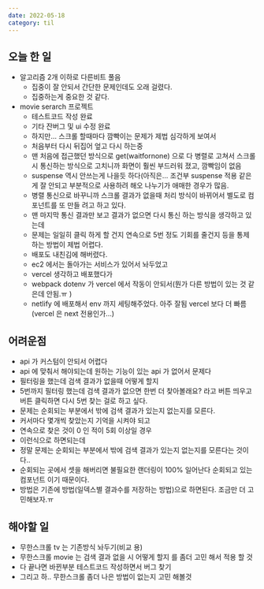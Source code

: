 ```yaml
---
date: 2022-05-18
category: til
---
```


## 오늘 한 일

- 알고리즘 2개 이하로 다른비트 풀음
  - 집중이 잘 안되서 간단한 문제인데도 오래 걸렸다.
  - 집중하는게 중요한 것 같다.
- movie serarch 프로젝트
  - 테스트코드 작성 완료
  - 기타 잔버그 및 ui 수정 완료
  - 하지만... 스크롤 할때마다 깜빡이는 문제가 제법 심각하게 보여서
  - 처음부터 다시 뒤집어 엎고 다시 하는중
  - 맨 처음에 접근했던 방식으로 get(waitfornone) 으로 다 병렬로 고쳐서 스크롤 시 통신하는 방식으로 고치니까 화면이 훨씬 부드러워 졌고, 깜빡임이 없음
  - suspense 역시 안쓰는게 나을듯 하다(아직은... 조건부 suspense 적용 같은게 잘 안되고 부분적으로 사용하려 해오 나누기가 애매한 경우가 많음.
  - 병렬 통신으로 바꾸니까 스크롤 결과가 없을때 처리 방식이 바뀌어서 별도로 컴포넌트를 또 만들 려고 하고 있다.
  - 맨 마지막 통신 결과만 보고 결과가 없으면 다시 통신 하는 방식을 생각하고 있는데
  - 문제는 일일히 클릭 하게 할 건지 연속으로 5번 정도 기회를 줄건지 등을 통제 하는 방법이 제법 어렵다.
  - 배포도 내친김에 해버렸다.
  - ec2 에서는 돌아가는 서비스가 있어서 놔두었고
  - vercel 생각하고 배포했다가
  - webpack dotenv 가 vercel 에서 작동이 안되서(뭔가 다른 방법이 있는 것 같은데 안됨.ㅠ )
  - netlify 에 배포해서 env 까지 세팅해주었다. 아주 잘됨 vercel 보다 더 빠름(vercel 은 next 전용인가...)

## 어려운점

- api 가 커스텀이 안되서 어렵다
- api 에 맞춰서 해야되는데 원하는 기능이 있는 api 가 없어서 문제다
- 필터링을 했는데 검색 결과가 없을때 어떻게 할지
- 5번까지 필터링 했는데 검색 결과가 없으면 한번 더 찾아볼래요? 라고 버튼 띄우고 버튼 클릭하면 다시 5번 찾는 걸로 하고 싶다.
- 문제는 순회되는 부분에서 밖에 검색 결과가 있는지 없는지를 모른다.
- 커서마다 몇개씩 찾았는지 기억을 시켜야 되고
- 연속으로 찾은 것이 0 인 적이 5회 이상일 경우
- 이런식으로 하면되는데
- 정말 문제는 순회되는 부분에서 밖에 검색 결과가 있는지 없는지를 모른다는 것이다..
- 순회되는 곳에서 셋을 해버리면 불필요한 랜더링이 100% 일어난다 순회되고 있는 컴포넌트 이기 때문이다.
- 방법은 기존에 방법(일덱스별 결과수를 저장하는 방법)으로 하면된다. 조금만 더 고민해보자.ㅠ

## 해야할 일

- 무한스크롤 tv 는 기존방식 놔두기(비교 용)
- 무한스크롤 movie 는 검색 결과 없을 시 어떻게 할지 를 좀더 고민 해서 적용 할 것
- 다 끝나면 바뀐부분 테스트코드 작성하면서 버그 찾기
- 그리고 하.. 무한스크롤 좀더 나은 방법이 없는지 고민 해볼것
